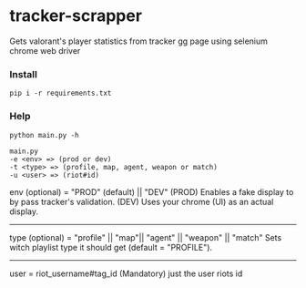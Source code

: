 
# tracker-scrapper

  

Gets valorant's player statistics from tracker gg page using selenium chrome web driver

  

### Install

```
pip i -r requirements.txt
```

### Help
```
python main.py -h

main.py
-e <env> => (prod or dev)
-t <type> => (profile, map, agent, weapon or match)
-u <user> => (riot#id)

```

env (optional) = "PROD"  (default) || "DEV"
(PROD) Enables a fake display to by pass tracker's validation.
(DEV) Uses your chrome (UI) as an actual display.
___

type (optional) = "profile" ||  "map"||  "agent"  || "weapon" || "match"
Sets witch playlist type it should get (default = "PROFILE").
___

user = riot_username#tag_id
(Mandatory) just the user riots id
